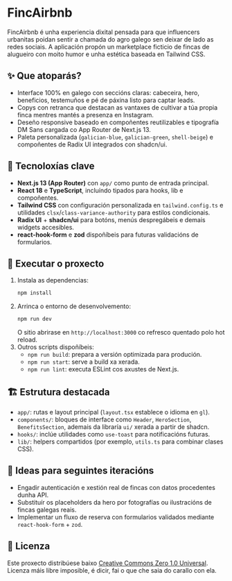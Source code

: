 ﻿# FincAirbnb

FincAirbnb é unha experiencia dixital pensada para que influencers urbanitas poidan sentir a chamada do agro galego sen deixar de lado as redes sociais. A aplicación propón un marketplace ficticio de fincas de alugueiro con moito humor e unha estética baseada en Tailwind CSS.

## ✨ Que atoparás?
- Interface 100% en galego con seccións claras: cabeceira, hero, beneficios, testemuños e pé de páxina listo para captar leads.
- Copys con retranca que destacan as vantaxes de cultivar a túa propia finca mentres mantés a presenza en Instagram.
- Deseño responsive baseado en compoñentes reutilizables e tipografía DM Sans cargada co App Router de Next.js 13.
- Paleta personalizada (`galician-blue`, `galician-green`, `shell-beige`) e compoñentes de Radix UI integrados con shadcn/ui.

## 🧰 Tecnoloxías clave
- **Next.js 13 (App Router)** con `app/` como punto de entrada principal.
- **React 18** e **TypeScript**, incluíndo tipados para hooks, lib e compoñentes.
- **Tailwind CSS** con configuración personalizada en `tailwind.config.ts` e utilidades `clsx`/`class-variance-authority` para estilos condicionais.
- **Radix UI** + **shadcn/ui** para botóns, menús despregábeis e demais widgets accesibles.
- **react-hook-form** e **zod** dispoñíbeis para futuras validacións de formularios.

## 🚀 Executar o proxecto
1. Instala as dependencias:
   ```bash
   npm install
   ```
2. Arrinca o entorno de desenvolvemento:
   ```bash
   npm run dev
   ```
   O sitio abrirase en `http://localhost:3000` co refresco quentado polo hot reload.
3. Outros scripts dispoñíbeis:
   - `npm run build`: prepara a versión optimizada para produción.
   - `npm run start`: serve a build xa xerada.
   - `npm run lint`: executa ESLint cos axustes de Next.js.

## 🏗️ Estrutura destacada
- `app/`: rutas e layout principal (`layout.tsx` establece o idioma en `gl`).
- `components/`: bloques de interface como `Header`, `HeroSection`, `BenefitsSection`, ademais da libraría `ui/` xerada a partir de shadcn.
- `hooks/`: inclúe utilidades como `use-toast` para notificacións futuras.
- `lib/`: helpers compartidos (por exemplo, `utils.ts` para combinar clases CSS).

## 🎯 Ideas para seguintes iteracións
- Engadir autenticación e xestión real de fincas con datos procedentes dunha API.
- Substituír os placeholders da hero por fotografías ou ilustracións de fincas galegas reais.
- Implementar un fluxo de reserva con formularios validados mediante `react-hook-form` + `zod`.

## 📄 Licenza
Este proxecto distribúese baixo [Creative Commons Zero 1.0 Universal](https://creativecommons.org/publicdomain/zero/1.0/).
Licenza máis libre imposible, é dicir, fai o que che saia do carallo con ela.
